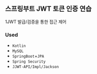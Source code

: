 ## 스프링부트 JWT 토큰 인증 연습

1JWT 발급/검증을 통한 접근 제어

### Used
* `Kotlin`
* `MySQL`
* `SpringBoot`+`JPA`
* `Spring Security`
* `JJWT-API/Impl/Jackson`
